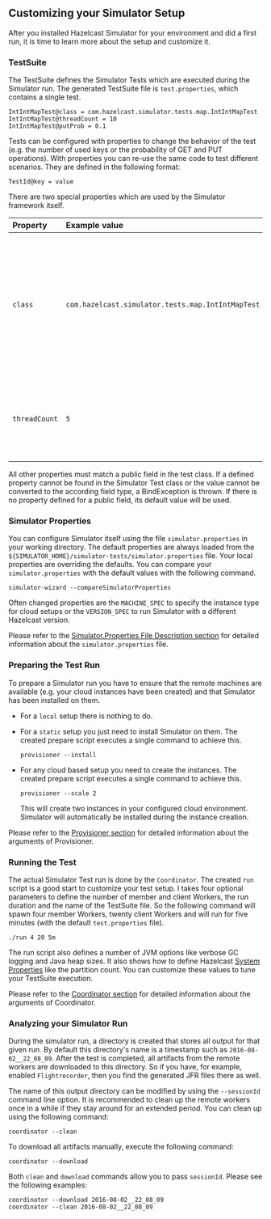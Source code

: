 
## Customizing your Simulator Setup

After you installed Hazelcast Simulator for your environment and did a first run, it is time to learn more about the setup and customize it.

### TestSuite

The TestSuite defines the Simulator Tests which are executed during the Simulator run. The generated TestSuite file is `test.properties`, which contains a single test.

```
IntIntMapTest@class = com.hazelcast.simulator.tests.map.IntIntMapTest
IntIntMapTest@threadCount = 10
IntIntMapTest@putProb = 0.1
```

Tests can be configured with properties to change the behavior of the test (e.g. the number of used keys or the probability of GET and PUT operations). With properties you can re-use the same code to test different scenarios. They are defined in the following format:

```
TestId@key = value
```

There are two special properties which are used by the Simulator framework itself.

| Property | Example value | Description |
|:-|:-|:-|
| `class` | `com.hazelcast.simulator.tests.map.IntIntMapTest` | Defines the fully qualified class name for the Simulator Test. Used to create the test class instance on the Simulator Worker.<br>This is the only mandatory property which has to be defined. |
| `threadCount` | `5` | Defines the number of worker threads for Simulator Tests which use the @RunWithWorker annotation. |

All other properties must match a public field in the test class. If a defined property cannot be found in the Simulator Test class or the value cannot be converted to the according field type, a BindException is thrown. If there is no property defined for a public field, its default value will be used. 

### Simulator Properties

You can configure Simulator itself using the file `simulator.properties` in your working directory. The default properties are always loaded from the `${SIMULATOR_HOME}/simulator-tests/simulator.properties` file. Your local properties are overriding the defaults. You can compare your `simulator.properties` with the default values with the following command.

```
simulator-wizard --compareSimulatorProperties
```

Often changed properties are the `MACHINE_SPEC` to specify the instance type for cloud setups or the `VERSION_SPEC` to run Simulator with a different Hazelcast version.

Please refer to the [Simulator.Properties File Description section](#simulator-properties-file-description) for detailed information about the `simulator.properties` file.

### Preparing the Test Run

To prepare a Simulator run you have to ensure that the remote machines are available (e.g. your cloud instances have been created) and that Simulator has been installed on them.

- For a `local` setup there is nothing to do.

- For a `static` setup you just need to install Simulator on them. The created prepare script executes a single command to achieve this.

  ```
  provisioner --install
  ```

- For any cloud based setup you need to create the instances. The created prepare script executes a single command to achieve this.

  ```
  provisioner --scale 2
  ```
  
  This will create two instances in your configured cloud environment. Simulator will automatically be installed during the instance creation.

Please refer to the [Provisioner section](#provisioner) for detailed information about the arguments of Provisioner.

### Running the Test

The actual Simulator Test run is done by the `Coordinator`. The created `run` script is a good start to customize your test setup. I takes four optional parameters to define the number of member and client Workers, the run duration and the name of the TestSuite file. So the following command will spawn four member Workers, twenty client Workers and will run for five minutes (with the default `test.properties` file).
 
 ```
 ./run 4 20 5m
 ```

The run script also defines a number of JVM options like verbose GC logging and Java heap sizes. It also shows how to define Hazelcast [System Properties](#system-properties) like the partition count. You can customize these values to tune your TestSuite execution.

Please refer to the [Coordinator section](#coordinator) for detailed information about the arguments of Coordinator.

### Analyzing your Simulator Run

During the simulator run, a directory is created that stores all output for that given run. By default this directory's name is a timestamp such as `2016-08-02__22_08_09`. After the test is completed, all artifacts from the remote workers are downloaded to this directory. So if you have, for example, enabled `Flightrecorder`, then you find the generated JFR files there as well. 

The name of this output directory can be modified by using the `--sessionId` command line option. It is recommended to clean up the remote workers once in a while if they stay around for an extended period. You can clean up using the following command: 

```
coordinator --clean
```

To download all artifacts manually, execute the following command:

```
coordinator --download
```

Both `clean` and `download` commands allow you to pass `sessionId`. Please see the following examples:

```
coordinator --download 2016-08-02__22_08_09
coordinator --clean 2016-08-02__22_08_09
```